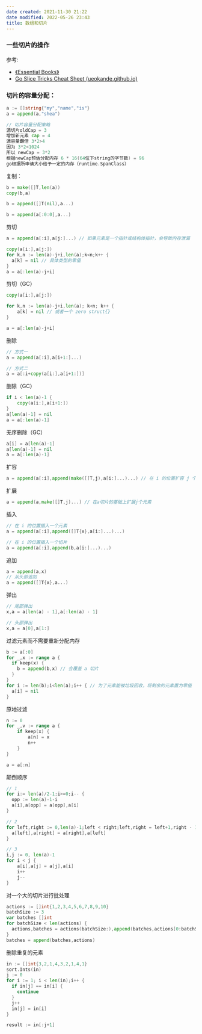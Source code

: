 ```yaml
---
date created: 2021-11-30 21:22
date modified: 2022-05-26 23:43
title: 数组和切片
---
```

### 一些切片的操作

参考:
- [《Essential Books》](https://www.programming-books.io/)
- [Go Slice Tricks Cheat Sheet (ueokande.github.io)](https://ueokande.github.io/go-slice-tricks/)

### 切片的容量分配：

```go
a := []string{"my","name","is"}
a = append(a,"shea")

// 切片容量分配策略
源切片oldCap = 3
增加新元素 cap = 4
源容量翻倍 3*2>4
因为 3*2<1024
所以 newCap = 3*2
根据newCap预估分配内存 6 * 16(64位下string的字节数) = 96
go根据所申请大小给予一定的内存（runtime.SpanClass）
```

复制：

```go
b = make([]T,len(a))
copy(b,a)

b = append([]T(nil),a...)

b = append(a[:0:0],a...)
```

剪切

```go
a = append(a[:i],a[j:]...) // 如果元素是一个指针或结构体指针，会导致内存泄漏

copy(a[i:],a[j:])
for k,n := len(a)-j+i,len(a);k<n;k++ {
  a[k] = nil // 具体类型的零值
}
a = a[:len(a)-j+i]
```

剪切（GC）

```go
copy(a[i:],a[j:])

for k,n := len(a)-j+i,len(a); k<n; k++ {
	a[k] = nil // 或者一个 zero struct{}
}

a = a[:len(a)-j+i]
```

删除

```go
// 方式一
a = append(a[:i],a[i+1:]...)

// 方式二
a = a[:i+copy(a[i:],a[i+1:])]
```

删除（GC）

```go
if i < len(a)-1 {
	copy(a[i:],a[i+1:])
}
a[len(a)-1] = nil
a = a[:len(a)-1]
```

无序删除（GC）

```go
a[i] = a[len(a)-1]
a[len(a)-1] = nil
a = a[:len(a)-1]
```

扩容

```go
a = append(a[:i],append(make([]T,j),a[i:]...)...) // 在 i 的位置扩容 j 个元素
```

扩展

```go
a = append(a,make([]T,j)...) // 在a切片的基础上扩展j个元素
```

插入

```go
// 在 i 的位置插入一个元素
a = append(a[:i],append([]T{x},a[i:]...)...)

// 在 i 的位置插入一个切片
a = append(a[:i],append(b,a[i:]...)...)
```

追加

```go
a = append(a,x)
// 从头部追加
a = append([]T{x},a...)
```

弹出

```go
// 尾部弹出
x,a = a[len(a) - 1],a[:len(a) - 1]

// 头部弹出
x,a = a[0],a[1:]
```

过滤元素而不需要重新分配内存

```go
b := a[:0]
for _,x := range a {
  if keep(x) {
    b = append(b,x) // 会覆盖 a 切片
  }
}
for i := len(b);i<len(a);i++ { // 为了元素能被垃圾回收，将剩余的元素置为零值
  a[i] = nil
}
```

原地过滤

```go
n := 0
for _,v := range a {
	if keep(x) {
		a[n] = x
		n++
	}
}

a = a[:n]
```

颠倒顺序

```go
// 1
for i:= len(a)/2-1;i>=0;i-- {
  opp := len(a)-1-i
  a[i],a[opp] = a[opp],a[i]
}

// 2
for left,right := 0,len(a)-1;left < right;left,right = left+1,right - 1 {
  a[left],a[right] = a[right],a[left]
}

// 3
i,j := 0, len(a)-1
for i < j {
	a[i],a[j] = a[j],a[i]
	i++
	j--
}
```

对一个大的切片进行批处理

```go
actions := []int{1,2,3,4,5,6,7,8,9,10}
batchSize := 3
var batches []int
for batchSize < len(actions) {
  actions,batches = actions(batchSize:),append(batches,actions[0:batchSize:batchSize])
}
batches = append(batches,actions)
```

删除重复的元素

```go
in := []int{3,2,1,4,3,2,1,4,1}
sort.Ints(in)
j := 0
for i := 1; i < len(in);i++ {
  if in[j] == in[i] {
    continue
  }
  j++
  in[j] = in[i]
}

result := in[:j+1]
```

